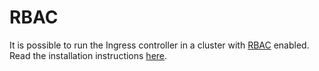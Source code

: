 # RBAC

It is possible to run the Ingress controller in a cluster with [RBAC](https://kubernetes.io/docs/admin/authorization/rbac/) enabled. Read the installation instructions [here](../../docs/installation.md).